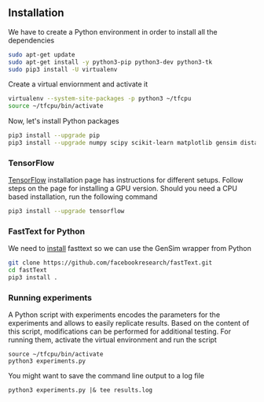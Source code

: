 ## Installation

We have to create a Python environment in order to install all the dependencies
```bash
sudo apt-get update
sudo apt-get install -y python3-pip python3-dev python3-tk
sudo pip3 install -U virtualenv
```

Create a virtual enviornment and activate it
```bash
virtualenv --system-site-packages -p python3 ~/tfcpu
source ~/tfcpu/bin/activate 
```

Now, let's install Python packages
```bash
pip3 install --upgrade pip
pip3 install --upgrade numpy scipy scikit-learn matplotlib gensim distance
```

### TensorFlow

[TensorFlow](https://www.tensorflow.org/install/pip) installation page has instructions for different setups. Follow steps on the page for installing a GPU version. Should you need a CPU based installation, run the following command

```bash
pip3 install --upgrade tensorflow
```

### FastText for Python
We need to [install](https://github.com/facebookresearch/fastText/#building-fasttext-for-python) fasttext so we can use the GenSim wrapper from Python
```bash
git clone https://github.com/facebookresearch/fastText.git
cd fastText
pip3 install .
```

### Running experiments
A Python script with experiments encodes the parameters for the experiments and allows to easily replicate results. Based on the content of this script, modifications can be performed for additional testing. For running them, activate the virtual environment and run the script

```
source ~/tfcpu/bin/activate 
python3 experiments.py
```

You might want to save the command line output to a log file

```
python3 experiments.py |& tee results.log
```